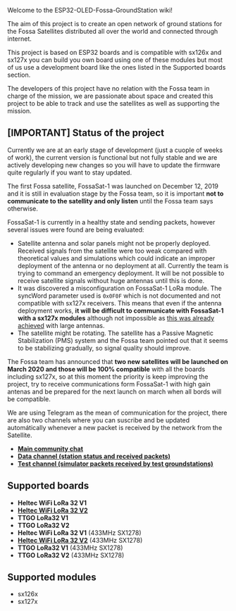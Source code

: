 Welcome to the ESP32-OLED-Fossa-GroundStation wiki!

The aim of this project is to create an open network of ground stations for the Fossa Satellites distributed all over the world and connected through internet.

This project is based on ESP32 boards and is compatible with sx126x and sx127x you can build you own board using one of these modules but most of us use a development board like the ones listed in the Supported boards section.

The developers of this project have no relation with the Fossa team in charge of the mission, we are passionate about space and created this project to be able to track and use the satellites as well as supporting the mission.

## [IMPORTANT] Status of the project
Currently we are at an early stage of development (just a cuople of weeks of work), the current version is functional but not fully stable and we are actively developing new changes so you will have to update the firmware quite regularly if you want to stay updated.

The first Fossa satellite, FossaSat-1 was launched on December 12, 2019 and it is still in evaluation stage by the Fossa team, so it is important **not to communicate to the satellity and only listen** until the Fossa team says otherwise. 

FossaSat-1 is currently in a healthy state and sending packets, however several issues were found are being evaluated:
* Satellite antenna and solar panels might not be properly deployed. Received signals from the satellite were too weak compared with theoretical values and simulations which could indicate an improper deployment of the antenna or no deployment at all. Currently the team is trying to command an emergency deployment. It will be not possible to receive satellite signals without huge antennas until this is done.
* It was discovered a misconfiguration on FossaSat-1 LoRa module. The syncWord parameter used is `0x0F0F` which is not documented and not compatible with sx127x receivers. This means that even if the antenna deployment works, **it will be difficult to communicate with FossaSat-1 with a sx127x modules** although not impossible as [this was already achieved](https://twitter.com/G4lile0/status/1204311425025486848) with large antennas.
* The satellite might be rotating. The satellite has a Passive Magnetic Stabilization (PMS) system and the Fossa team pointed out that it seems to be stabilizing gradually, so signal quality should improve.

The Fossa team has announced that **two new satellites will be launched on March 2020 and those will be 100% compatible** with all the boards including sx127x, so at this moment the priority is keep improving the project, try to receive communications form FossaSat-1 with high gain antenas and be prepared for the next launch on march when all bords will be compatible.

We are using Telegram as the mean of communication for the project, there are also two channels where you can suscribe and be updated automátically whenever a new packet is received by the network from the Satellite.
* [**Main community chat**](https://t.me/joinchat/DmYSElZahiJGwHX6jCzB3Q)
* [**Data channel (station status and received packets)**](https://t.me/FOSSASAT_DATA)
* [**Test channel (simulator packets received by test groundstations)**](https://t.me/FOSSASAT_TEST)

## Supported boards
* **Heltec WiFi LoRa 32 V1** 
* [**Heltec WiFi LoRa 32 V2**](https://heltec.org/project/wifi-lora-32/)
* **TTGO LoRa32 V1** 
* **TTGO LoRa32 V2** 
* **Heltec WiFi LoRa 32 V1** (433MHz SX1278)
* [**Heltec WiFi LoRa 32 V2**](https://heltec.org/project/wifi-lora-32/) (433MHz SX1278) 
* **TTGO LoRa32 V1** (433MHz SX1278)
* **TTGO LoRa32 V2** (433MHz SX1278)

## Supported modules
* sx126x
* sx127x